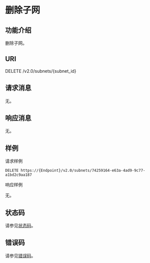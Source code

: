 # 删除子网<a name="zh-cn_topic_0062160182"></a>

## 功能介绍<a name="section2581871"></a>

删除子网。

## URI<a name="section23236845"></a>

DELETE /v2.0/subnets/\{subnet\_id\}

## 请求消息<a name="section3136315"></a>

无。

## 响应消息<a name="section28226836"></a>

无。

## 样例<a name="section52714937"></a>

请求样例

```
DELETE https://{Endpoint}/v2.0/subnets/74259164-e63a-4ad9-9c77-a1bd2c9aa187
```

响应样例

无。

## 状态码<a name="section10470352390"></a>

请参见[状态码](状态码.md)。

## 错误码<a name="section85821649202813"></a>

请参见[错误码](错误码.md)。

